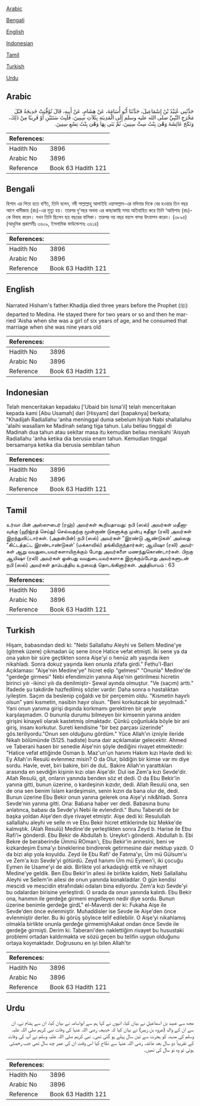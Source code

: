 [Arabic](#arabic)

[Bengali](#bengali)

[English](#english)

[Indonesian](#indonesian)

[Tamil](#tamil)

[Turkish](#turkish)

[Urdu](#urdu)

## Arabic


<div dir="rtl" lang="ar" style={{fontSize:'larger',backgroundColor:'#f8f9fa',padding:20}}>
حَدَّثَنِي عُبَيْدُ بْنُ إِسْمَاعِيلَ، حَدَّثَنَا أَبُو أُسَامَةَ، عَنْ هِشَامٍ، عَنْ أَبِيهِ، قَالَ تُوُفِّيَتْ خَدِيجَةُ قَبْلَ مَخْرَجِ النَّبِيِّ صلى الله عليه وسلم إِلَى الْمَدِينَةِ بِثَلاَثِ سِنِينَ، فَلَبِثَ سَنَتَيْنِ أَوْ قَرِيبًا مِنْ ذَلِكَ، وَنَكَحَ عَائِشَةَ وَهْىَ بِنْتُ سِتِّ سِنِينَ، ثُمَّ بَنَى بِهَا وَهْىَ بِنْتُ تِسْعِ سِنِينَ‏.‏
</div>
<div style={{backgroundColor:'#f8f9fa',padding:20, marginBottom: 10}}><table> <thead> <tr> <th>References:</th> <th></th> </tr> </thead> <tbody><tr><td>Hadith No</td><td>3896</td></tr><tr><td>Arabic No</td><td>3896</td></tr><tr><td>Reference</td><td>Book 63 Hadith 121</td></tr></tbody></table></div>

## Bengali


<div dir="ltr" lang="bn" style={{fontSize:'larger',backgroundColor:'#f8f9fa',padding:20}}>
হিশাম এর পিতা হতে বর্ণিত, তিনি বলেন, নবী সাল্লাল্লাহু আলাইহি ওয়াসাল্লাম-এর মদিনার দিকে বের হওয়ার তিন বছর আগে খাদীজাহ (রাঃ)-এর মৃত্যু হয়। তারপর দু’বছর অথবা এর কাছাকাছি সময় অতিবাহিত করে তিনি ‘আয়িশাহ (রাঃ)-কে বিবাহ করেন। যখন তিনি ছিলেন ছয় বছরের বালিকা। তারপর নয় বছর বয়সে বাসর উৎযাপন করেন। (৩৮৯৪) (আধুনিক প্রকাশনীঃ ৩৬০৯, ইসলামিক ফাউন্ডেশনঃ ৩৬১৪)
</div>
<div style={{backgroundColor:'#f8f9fa',padding:20, marginBottom: 10}}><table> <thead> <tr> <th>References:</th> <th></th> </tr> </thead> <tbody><tr><td>Hadith No</td><td>3896</td></tr><tr><td>Arabic No</td><td>3896</td></tr><tr><td>Reference</td><td>Book 63 Hadith 121</td></tr></tbody></table></div>

## English


<div dir="ltr" lang="en" style={{fontSize:'larger',backgroundColor:'#f8f9fa',padding:20}}>
Narrated Hisham's father:Khadija died three years before the Prophet (ﷺ) departed to Medina. He stayed there for two years or so and then he married 'Aisha when she was a girl of six years of age, and he consumed that marriage when she was nine years old
</div>
<div style={{backgroundColor:'#f8f9fa',padding:20, marginBottom: 10}}><table> <thead> <tr> <th>References:</th> <th></th> </tr> </thead> <tbody><tr><td>Hadith No</td><td>3896</td></tr><tr><td>Arabic No</td><td>3896</td></tr><tr><td>Reference</td><td>Book 63 Hadith 121</td></tr></tbody></table></div>

## Indonesian


<div dir="ltr" lang="id" style={{fontSize:'larger',backgroundColor:'#f8f9fa',padding:20}}>
Telah menceritakan kepadaku ['Ubaid bin Isma'il] telah menceritakan kepada kami [Abu Usamah] dari [Hisyam] dari [bapaknya] berkata; "Khadijah Radiallahu 'anha meninggal dunia sebelum hijrah Nabi shallallahu 'alaihi wasallam ke Madinah selang tiga tahun. Lalu beliau tinggal di Madinah dua tahun atau sekitar masa itu kemudian beliau menikahi 'Aisyah Radiallahu 'anha ketika dia berusia enam tahun. Kemudian tinggal bersamanya ketika dia berusia sembilan tahun
</div>
<div style={{backgroundColor:'#f8f9fa',padding:20, marginBottom: 10}}><table> <thead> <tr> <th>References:</th> <th></th> </tr> </thead> <tbody><tr><td>Hadith No</td><td>3896</td></tr><tr><td>Arabic No</td><td>3896</td></tr><tr><td>Reference</td><td>Book 63 Hadith 121</td></tr></tbody></table></div>

## Tamil


<div dir="ltr" lang="ta" style={{fontSize:'larger',backgroundColor:'#f8f9fa',padding:20}}>
உர்வா பின் அஸ்ஸுபைர் (ரஹ்) அவர்கள் கூறியதாவது: நபி (ஸல்) அவர்கள் மதீனாவுக்கு (ஹிஜ்ரத் செய்து) செல்வதற்கு மூன்றாண் டுகளுக்கு முன்பு கதீஜா (ரலி) அவர்கள் இறந்துவிட்டார்கள். (அதன்பின்) நபி (ஸல்) அவர்கள் “இரண்டு ஆண்டுகள்' அல்லது “கிட்டத்தட்ட இரண்டாண்டுகள்' (மக்காவில்) தங்கியிருந்தார்கள்; ஆயிஷா (ரலி) அவர்கள் ஆறு வயதுடையவர்களாயிருக்கும் போது அவர்களை மணந்துகொண்டார்கள். பிறகு ஆயிஷா (ரலி) அவர்கள் ஒன்பது வயதுடையவர்களாக இருக்கும்போது அவர்களுடன் நபி (ஸல்) அவர்கள் தாம்பத்திய உறவைத் தொடங்கினார்கள். அத்தியாயம் : 63
</div>
<div style={{backgroundColor:'#f8f9fa',padding:20, marginBottom: 10}}><table> <thead> <tr> <th>References:</th> <th></th> </tr> </thead> <tbody><tr><td>Hadith No</td><td>3896</td></tr><tr><td>Arabic No</td><td>3896</td></tr><tr><td>Reference</td><td>Book 63 Hadith 121</td></tr></tbody></table></div>

## Turkish


<div dir="ltr" lang="tr" style={{fontSize:'larger',backgroundColor:'#f8f9fa',padding:20}}>
Hişam, babasından dedi ki: "Nebi Sallallahu Aleyhi ve Sellem Medine'ye (gitmek üzere) çıkmadan üç sene önce Hatice vefat etmişti. İki sene ya da ona yakın bir süre geçtikten sonra Aişe'yi o henüz altı yaşında iken nikahladı. Sonra dokuz yaşında iken onunla zifafa girdi." Fethu'l-Bari Açıklaması: "Aişe'nin Medine'ye" hicret edip "gelmesi" "Onunla" Medine'de "gerdeğe girmesi" Nebi efendimizin yanına Aişe'nin getirilmesi hicretin birinci yılı -ikinci yılı da denilmiştir- Şewal ayında olmuştur. "Ve (saçım) arttı." İfadede şu takdirde hazfedilmiş sözler vardır: Daha sonra o hastalıktan iyileştim. Saçım da beslenip çoğaldı ve bir perçemim oldu. "Kısmetin hayırlı olsun" yani kısmetin, nasibin hayır olsun. "Beni korkutacak bir şeyolmadı." Yani onun yanıma girişi dışında korkmamı gerektiren bir şeyle karşılaşmadım. O bununla durumu bilmeyen bir kimsenin yanına aniden girişini kinayeli olarak kastetmiş olmaktadır. Çünkü çoğunlukla böyle bir ani giriş, insanı korkutur. Sureti kendisine "bir bez parçası üzerinde" gös.teriliyordu."Onun sen olduğunu gördüm." Yüce Allah'ın izniyle ileride Nikah bölümünde (5125. hadiste) buna dair açıklamalar gelecektir. Ahmed ve Taberani hasen bir senedie Aişe'nin şöyle dediğini rivayet etmektedir: "Hatice vefat ettiğinde Osman b. Maz'un'un hanımı Hakım kızı Havle dedi ki: Ey Allah'ın Resulü evlenmez misin? O da Olur, bildiğin bir kimse var mı diye sordu. Havle, evet, biri bakire, biri de duL. Bakire Allah'ın yarattıkları arasında en sevdiğin kişinin kızı olan Aişe'dir. Dul ise Zem'a kızı Sevde'dir. Allah Resulü, git, onların yanında benden söz et dedi. O da Ebu Bekir'in yanına gitti, bunun üzerine, o kardeşinin kızıdır, dedi. Allah Resulü ona, sen de ona sen benim İslam kardeşimsin, senin kızın da bana olur de, dedi. Bunun üzerine Ebu Bekir onun yanına gelerek ona Aişe'yi nik&hladı. Sonra Sevde'nin yanına gitti. Ona: Babana haber ver dedi. Babasına bunu anlatınca, babası da Sevde'yi Nebi ile evlendirdi." Bunu Taberatii de bir başka yoldan Aişe'den diye rivayet etmiştir. Aişe dedi ki: Resulullah sallallahu aleyhi ve selle m ve Ebu Bekir hicret ettiklerinde biz Mekke'de kalmıştık. (Alah Resulü) Medine'de yerIeştikten sonra Zeyd b. Harise ile Ebu Rafi'i• gönderdi. Ebu Bekir de Abdullah b. Ureykıt'ı gönderdi. Abdullah b. Ebi Bekre de beraberinde Ümmü ROman'ı, Ebu Bekir'in annesini, beni ve kızkardeşim Esma'yı bineklerine bindirerek getirmesine dair mektup yazdı. O da bizi alıp yola koyuldu. Zeyd ile Ebu Rafi' de Fatıma'yı, Üm mü Gülsum'u ve Zem'a kızı Sevde'yi götürdü. Zeyd hanımı Üm mü Eymen'i, iki çocuğu Eymen ile Usame'yi de aldı. Birlikte yol arkadaşlığı ettik ve nihayet Medine'ye geldik. Ben Ebu Bekir'in ailesi ile birlikte kaldım, Nebi Sallallahu Aleyhi ve Sellem'in ailesi de onun yanında konakladılar. O gün kendisi mescidi ve mescidin etrafındaki odaları bina ediyordu. Zem'a kızı Sevde'yi bu odalardan birisine yerleştirdi. O sırada da onun yanında kalırdı. Ebu Bekir ona, hanımın ile gerdeğe girmeni engelleyen nedir diye sordu. Bunun üzerine benimle gerdeğe girdL" el-Maverdi der ki: Fukaha Aişe ile Sevde'den önce evlenmiştir. Muhaddisler ise Sevde ile Aişe'den önce evlenmiştir derler. Bu iki görüş şöylece telif edilebilir. O Aişe'yi nikahlamış olmakla birlikte onunla gerdeğe girmemişhAakat ondan önce Sevde ile gerdeğe girmişti. Derim ki: Taberani'den naklettiğim rivayet bu husustaki problemi ortadan kaldırmakta ve sözü geçen bu telifin uygun olduğunu ortaya koymaktadır. Doğrusunu en iyi bilen Allah'tır
</div>
<div style={{backgroundColor:'#f8f9fa',padding:20, marginBottom: 10}}><table> <thead> <tr> <th>References:</th> <th></th> </tr> </thead> <tbody><tr><td>Hadith No</td><td>3896</td></tr><tr><td>Arabic No</td><td>3896</td></tr><tr><td>Reference</td><td>Book 63 Hadith 121</td></tr></tbody></table></div>

## Urdu


<div dir="rtl" lang="ur" style={{fontSize:'larger',backgroundColor:'#f8f9fa',padding:20}}>
مجھ سے عبید بن اسماعیل نے بیان کیا، انہوں نے کہا ہم سے ابواسامہ نے بیان کیا، ان سے ہشام نے، ان سے ان کے والد (عروہ بن زبیر) نے بیان کیا کہ خدیجہ رضی اللہ عنہا کی وفات نبی کریم صلی اللہ علیہ وسلم کی مدینہ کو ہجرت سے تین سال پہلے ہو گئی تھی۔ نبی کریم صلی اللہ علیہ وسلم نے آپ کی وفات کے تقریباً دو سال بعد عائشہ رضی اللہ عنہا سے نکاح کیا اس وقت ان کی عمر چھ سال تھی جب رخصتی ہوئی تو وہ نو سال کی تھیں۔
</div>
<div style={{backgroundColor:'#f8f9fa',padding:20, marginBottom: 10}}><table> <thead> <tr> <th>References:</th> <th></th> </tr> </thead> <tbody><tr><td>Hadith No</td><td>3896</td></tr><tr><td>Arabic No</td><td>3896</td></tr><tr><td>Reference</td><td>Book 63 Hadith 121</td></tr></tbody></table></div>